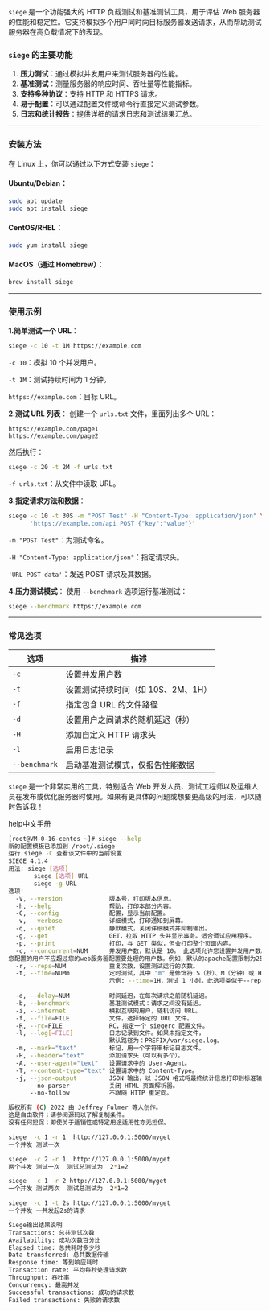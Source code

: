 `siege` 是一个功能强大的 HTTP 负载测试和基准测试工具，用于评估 Web 服务器的性能和稳定性。它支持模拟多个用户同时向目标服务器发送请求，从而帮助测试服务器在高负载情况下的表现。

### `siege` 的主要功能
1. **压力测试**：通过模拟并发用户来测试服务器的性能。
2. **基准测试**：测量服务器的响应时间、吞吐量等性能指标。
3. **支持多种协议**：支持 HTTP 和 HTTPS 请求。
4. **易于配置**：可以通过配置文件或命令行直接定义测试参数。
5. **日志和统计报告**：提供详细的请求日志和测试结果汇总。

---

### 安装方法
在 Linux 上，你可以通过以下方式安装 `siege`：

#### Ubuntu/Debian：
```bash
sudo apt update
sudo apt install siege
```

#### CentOS/RHEL：
```bash
sudo yum install siege
```

#### MacOS（通过 Homebrew）：
```bash
brew install siege
```

---

### 使用示例

**1.简单测试一个 URL**：

```bash
siege -c 10 -t 1M https://example.com
```
`-c 10`：模拟 10 个并发用户。

`-t 1M`：测试持续时间为 1 分钟。

`https://example.com`：目标 URL。

**2.测试 URL 列表**：
创建一个 `urls.txt` 文件，里面列出多个 URL：

```
https://example.com/page1
https://example.com/page2
```
然后执行：
```bash
siege -c 20 -t 2M -f urls.txt
```
`-f urls.txt`：从文件中读取 URL。

**3.指定请求方法和数据**：

```bash
siege -c 10 -t 30S -m "POST Test" -H "Content-Type: application/json" \
      'https://example.com/api POST {"key":"value"}'
```
`-m "POST Test"`：为测试命名。

`-H "Content-Type: application/json"`：指定请求头。

`'URL POST data'`：发送 POST 请求及其数据。

**4.压力测试模式**：
使用 `--benchmark` 选项运行基准测试：

```bash
siege --benchmark https://example.com
```

---

### 常见选项
| 选项          | 描述                               |
| ------------- | ---------------------------------- |
| `-c`          | 设置并发用户数                     |
| `-t`          | 设置测试持续时间（如 10S、2M、1H） |
| `-f`          | 指定包含 URL 的文件路径            |
| `-d`          | 设置用户之间请求的随机延迟（秒）   |
| `-H`          | 添加自定义 HTTP 请求头             |
| `-l`          | 启用日志记录                       |
| `--benchmark` | 启动基准测试模式，仅报告性能数据   |

`siege` 是一个非常实用的工具，特别适合 Web 开发人员、测试工程师以及运维人员在发布或优化服务器时使用。如果有更具体的问题或想要更高级的用法，可以随时告诉我！



help中文手册

```bash
[root@VM-0-16-centos ~]# siege --help
新的配置模板已添加到 /root/.siege
运行 siege -C 查看该文件中的当前设置
SIEGE 4.1.4
用法: siege [选项]
       siege [选项] URL
       siege -g URL
选项:
  -V, --version             版本号，打印版本信息。
  -h, --help                帮助，打印本部分内容。
  -C, --config              配置，显示当前配置。
  -v, --verbose             详细模式，打印通知到屏幕。
  -q, --quiet               静默模式，关闭详细模式并抑制输出。
  -g, --get                 GET，拉取 HTTP 头并显示事务。适合调试应用程序。
  -p, --print               打印，与 GET 类似，但会打印整个页面内容。
  -c, --concurrent=NUM      并发用户数，默认是 10。 此选项允许您设置并发用户数。从技术上讲，用户总数仅限于计算机的资源。
您配置的用户不应超过您的web服务器配置要处理的用户数。例如，默认的apache配置限制为255个线程。如果使用-c1024运行seave，那么769个seave用户将等待apache处理程序。因此，默认的siege配置限制为255个用户。你可以在里面增加这个数字siege.conf但是如果你把事情搞得一团糟，那么请不要向我们抱怨
  -r, --reps=NUM            重复次数，设置测试运行的次数。
  -t, --time=NUMm           定时测试，其中 "m" 是修饰符 S（秒）、M（分钟）或 H（小时）。
                            示例: --time=1H，测试 1 小时。此选项类似于--reps，但它没有指定每个用户应运行的次数，而是指定每个用户应运行的时间量。值格式是“NUMm”，其中“NUM”是时间量，“m”修饰符是S、m或H，表示秒、分和小时。要运行一个小时的siege，您可以选择以下任意组合：-t360s、-t60M、-t1H。修饰符不区分大小写，但它不需要数字和它本身之间的空格。
                       
  -d, --delay=NUM           时间延迟，在每次请求之前随机延迟。
  -b, --benchmark           基准测试模式：请求之间没有延迟。
  -i, --internet            模拟互联网用户，随机访问 URL。
  -f, --file=FILE           文件，选择特定的 URL 文件。
  -R, --rc=FILE             RC，指定一个 siegerc 配置文件。
  -l, --log[=FILE]          日志记录到文件。如果未指定文件，
                            默认路径为：PREFIX/var/siege.log。
  -m, --mark="text"         标记，用一个字符串标记日志文件。
  -H, --header="text"       添加请求头（可以有多个）。
  -A, --user-agent="text"   设置请求中的 User-Agent。
  -T, --content-type="text" 设置请求中的 Content-Type。
  -j, --json-output         JSON 输出，以 JSON 格式将最终统计信息打印到标准输出。
      --no-parser           关闭 HTML 页面解析器。
      --no-follow           不跟随 HTTP 重定向。

版权所有 (C) 2022 由 Jeffrey Fulmer 等人创作。
这是自由软件；请参阅源码以了解复制条件。
没有任何担保；即使关于适销性或特定用途适用性亦无担保。

```



```bash
siege  -c 1 -r 1  http://127.0.0.1:5000/myget
一个并发 测试一次

siege  -c 2 -r 1  http://127.0.0.1:5000/myget
两个并发 测试一次  测试总测试为  2*1=2

siege  -c 1 -r 2 http://127.0.0.1:5000/myget
一个并发 测试两次  测试总测试为  2*1=2

siege  -c 1 -t 2s http://127.0.0.1:5000/myget
一个并发 一共发起2s的请求
```





```bash
Siege输出结果说明
Transactions: 总共测试次数
Availability: 成功次数百分比
Elapsed time: 总共耗时多少秒
Data transferred: 总共数据传输
Response time: 等到响应耗时
Transaction rate: 平均每秒处理请求数
Throughput: 吞吐率
Concurrency: 最高并发
Successful transactions: 成功的请求数
Failed transactions: 失败的请求数
```

